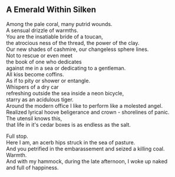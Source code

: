 A Emerald Within Silken
-----------------------
Among the pale coral, many putrid wounds.  
A sensual drizzle of warmths.  
You are the insatiable bride of a toucan,  
the atrocious ness of the thread, the power of the clay.  
Our new shades of cashmire, our changeless sphere lines.  
Not to rescue or even meet  
the book of one who dedicates  
against me in a sea or dedicating to a gentleman.  
All kiss become coffins.  
As if to pity or shower or entangle.  
Whispers of a dry car  
refreshing outside the sea inside a neon bicycle,  
starry as an acidulous tiger.  
Around the modern office I like to perform like a molested angel.  
Realized lyrical hoove beligerance and crown - shorelines of panic.  
The utensil knows this,  
that life in it's cedar boxes is as endless as the salt.  
  
Full stop.  
Here I am, an acerb hips struck in the sea of pasture.  
And you petrified in the embarassement and seized a killing coal.  
Warmth.  
And with my hammock, during the late afternoon, I woke up naked  
and full of happiness.  
